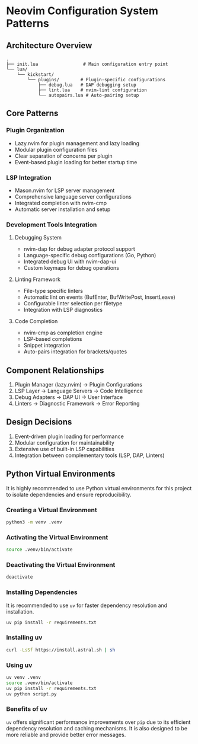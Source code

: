 # Neovim Configuration System Patterns

## Architecture Overview
```
.
├── init.lua                 # Main configuration entry point
└── lua/
    └── kickstart/
        └── plugins/        # Plugin-specific configurations
            ├── debug.lua   # DAP debugging setup
            ├── lint.lua    # nvim-lint configuration
            └── autopairs.lua # Auto-pairing setup
```

## Core Patterns

### Plugin Organization
- Lazy.nvim for plugin management and lazy loading
- Modular plugin configuration files
- Clear separation of concerns per plugin
- Event-based plugin loading for better startup time

### LSP Integration
- Mason.nvim for LSP server management
- Comprehensive language server configurations
- Integrated completion with nvim-cmp
- Automatic server installation and setup

### Development Tools Integration
1. Debugging System
   - nvim-dap for debug adapter protocol support
   - Language-specific debug configurations (Go, Python)
   - Integrated debug UI with nvim-dap-ui
   - Custom keymaps for debug operations

2. Linting Framework
   - File-type specific linters
   - Automatic lint on events (BufEnter, BufWritePost, InsertLeave)
   - Configurable linter selection per filetype
   - Integration with LSP diagnostics

3. Code Completion
   - nvim-cmp as completion engine
   - LSP-based completions
   - Snippet integration
   - Auto-pairs integration for brackets/quotes

## Component Relationships
1. Plugin Manager (lazy.nvim) → Plugin Configurations
2. LSP Layer → Language Servers → Code Intelligence
3. Debug Adapters → DAP UI → User Interface
4. Linters → Diagnostic Framework → Error Reporting

## Design Decisions
1. Event-driven plugin loading for performance
2. Modular configuration for maintainability
3. Extensive use of built-in LSP capabilities
4. Integration between complementary tools (LSP, DAP, Linters)


## Python Virtual Environments

It is highly recommended to use Python virtual environments for this project to isolate dependencies and ensure reproducibility.

### Creating a Virtual Environment

```bash
python3 -m venv .venv
```

### Activating the Virtual Environment

```bash
source .venv/bin/activate
```

### Deactivating the Virtual Environment

```bash
deactivate
```

<!-- The following section is deprecated. Use uv instead. -->
### Installing Dependencies

It is recommended to use `uv` for faster dependency resolution and installation.

```bash
uv pip install -r requirements.txt
```

### Installing uv

```bash
curl -LsSf https://install.astral.sh | sh
```

### Using uv

```bash
uv venv .venv
source .venv/bin/activate
uv pip install -r requirements.txt
uv python script.py
```

### Benefits of uv

`uv` offers significant performance improvements over `pip` due to its efficient dependency resolution and caching mechanisms. It is also designed to be more reliable and provide better error messages.
